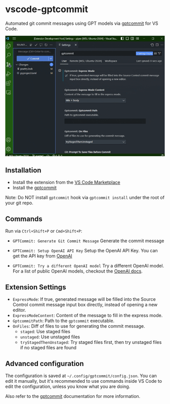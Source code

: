 # vscode-gptcommit

Automated git commit messages using GPT models via [gptcommit][1] for VS Code.

![vscode-gptcommit][2]

## Installation

- Install the extension from the [VS Code Marketplace](https://marketplace.visualstudio.com/items?itemName=pwwang.gptcommit)
- Install the [gptcommit][1]

Note: Do NOT install `gptcommit` hook via `gptcommit install` under the root of your git repo.

## Commands

Run via `Ctrl+Shift+P` or `Cmd+Shift+P`:

- `GPTCommit: Generate Git Commit Message`
  Generate the commit message

- `GPTCommit: Setup OpenAI API Key`
  Setup the OpenAI API Key. You can get the API key from [OpenAI][3]

- `GPTCommit: Try a different OpenAI model`
  Try a different OpenAI model. For a list of public OpenAI models, checkout the [OpenAI docs][4].

## Extension Settings

- `ExpressMode`: If true, generated message will be filled into the Source Control commit message input box directly, instead of opening a new editor.
- `ExpressModeContent`: Content of the message to fill in the express mode.
- `GptcommitPath`: Path to the `gptcommit` executable.
- `OnFiles`: Diff of files to use for generating the commit message.
  - `staged`: Use staged files
  - `unstaged`: Use unstaged files
  - `tryStagedThenUnstaged`: Try staged files first, then try unstaged files if no staged files are found

## Advanced configuration

The configuration is saved at `~/.config/gptcommit/config.json`. You can edit it manually, but it's recommended to use commands inside VS Code to edit the configuration, unless you know what you are doing.

Also refer to the [gptcommit][1] documentation for more information.

[1]: https://github.com/zurawiki/gptcommit
[2]: https://raw.githubusercontent.com/pwwang/vscode-gptcommit/master/vscode-gptcommit.gif
[3]: https://openai.com/api/
[4]: https://beta.openai.com/docs/models/overview
